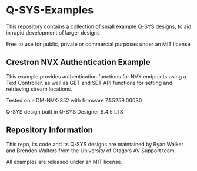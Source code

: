 # Q-SYS-Examples

This repository contains a collection of small example Q-SYS designs, to aid in rapid development of larger designs

Free to use for public, private or commercial purposes under an MIT license

## Crestron NVX Authentication Example

This example provides authentication functions for NVX endpoints using a Text Controller, as well as GET and SET API functions for setting and retrieving stream locations.

Tested on a DM-NVX-352 with firmware 7.1.5259.00030

Q-SYS design built in Q-SYS Designer 9.4.5 LTS

## Repository Information

This repo, its code and its Q-SYS designs are maintained by Ryan Walker and Brendon Walters from the University of Otago's AV Support team.

All examples are released under an MIT license.
